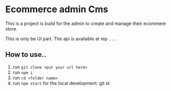 # Ecommerce admin Cms

This is a project is build for the admin to create and manage their ecommere store.

This is only be UI part. The api is available at rep `....`

## How to use..

1. run `git clone <put your url here>`
2. run `npm i`
3. run `cd <folder name>`
4. run `npm start` for the local development.
   git st
